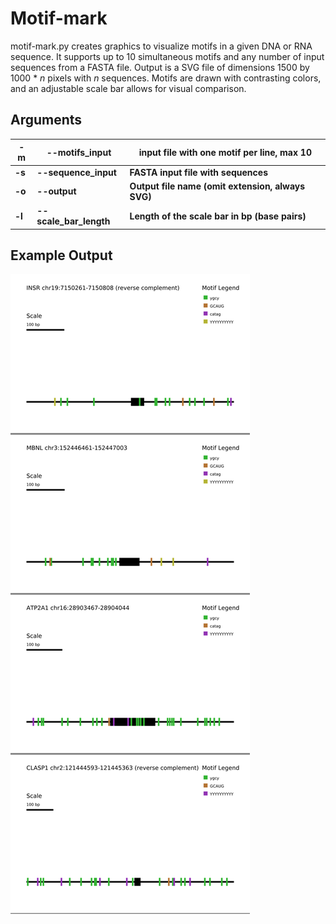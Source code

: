 # Motif-mark

motif-mark.py creates graphics to visualize motifs in a given DNA or RNA sequence. It supports up to 10 simultaneous motifs and any number of input sequences from a FASTA file. Output is a SVG file of dimensions 1500 by 1000 * *n* pixels with *n* sequences. Motifs are drawn with contrasting colors, and an adjustable scale bar allows for visual comparison.

## Arguments

| -m     | --motifs_input         | input file with one motif per line, max 10        |
| ------ | ---------------------- | ------------------------------------------------- |
| **-s** | **--sequence_input**   | **FASTA input file with sequences**               |
| **-o** | **--output**           | **Output file name (omit extension, always SVG)** |
| **-l** | **--scale_bar_length** | **Length of the scale bar in bp (base pairs)**    |

## Example Output

![](Figure_1.svg)
